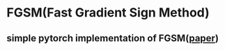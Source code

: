 # FGSM(Fast Gradient Sign Method)
## simple pytorch implementation of FGSM([paper])


[paper]: https://arxiv.org/abs/1412.6572
